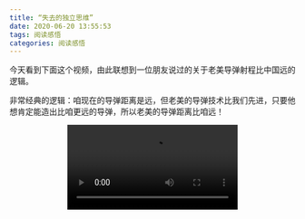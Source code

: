 ```yaml
---
title: “失去的独立思维”
date: 2020-06-20 13:55:53
tags: 阅读感悟
categories: 阅读感悟
---
```

今天看到下面这个视频，由此联想到一位朋友说过的关于老美导弹射程比中国远的逻辑。

非常经典的逻辑：咱现在的导弹距离是远，但老美的导弹技术比我们先进，只要他想肯定能造出比咱更远的导弹，所以老美的导弹距离比咱远！

<video src='/uploads/20200622001.mp4' type='video/mp4' controls='controls'  style="max-width: 100%; display: block; margin-left: auto; margin-right: auto;">
